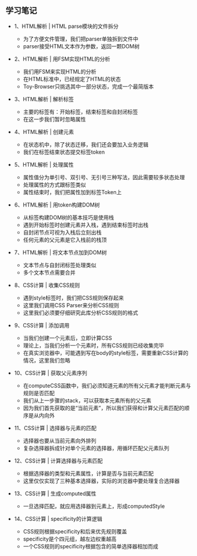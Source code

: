 ## 学习笔记


* 1、HTML解析 | HTML parse模块的文件拆分
  * 为了方便文件管理，我们把parser单独拆到文件中
  * parser接受HTML文本作为参数，返回一颗DOM树

* 2、HTML解析 | 用FSM实现HTML的分析
  * 我们用FSM来实现HTML的分析
  * 在HTML标准中，已经规定了HTML的状态
  * Toy-Browser只挑选其中一部分状态，完成一个最简版本

* 3、HTML解析 | 解析标签
  * 主要的标签有：开始标签，结束标签和自封闭标签
  * 在这一步我们暂时忽略属性
  
* 4、HTML解析 | 创建元素
  * 在状态机中，除了状态迁移，我们还会要加入业务逻辑
  * 我们在标签结束状态提交标签token

* 5、HTML解析 | 处理属性
  * 属性值分为单引号、双引号、无引号三种写法，因此需要较多状态处理
  * 处理属性的方式跟标签类似
  * 属性结束时，我们把属性加到标签Token上

* 6、HTML解析 | 用token构建DOM树
  * 从标签构建DOM树的基本技巧是使用栈
  * 遇到开始标签时创建元素并入栈，遇到结束标签时出栈
  * 自封闭节点可视为入栈后立刻出栈
  * 任何元素的父元素是它入栈前的栈顶

* 7、HTML解析 | 将文本节点加到DOM树
  * 文本节点与自封闭标签处理类似
  * 多个文本节点需要合并

* 8、CSS计算 | 收集CSS规则
  * 遇到style标签时，我们把CSS规则保存起来
  * 这里我们调用CSS Parser来分析CSS规则
  * 这里我们必须要仔细研究此库分析CSS规则的格式

* 9、CSS计算 | 添加调用
  * 当我们创建一个元素后，立即计算CSS
  * 理论上，当我们分析一个元素时，所有CSS规则已经收集完毕
  * 在真实浏览器中，可能遇到写在body的style标签，需要重新CSS计算的情况，这里我们忽略

* 10、CSS计算 | 获取父元素序列
  * 在computeCSS函数中，我们必须知道元素的所有父元素才能判断元素与规则是否匹配
  * 我们从上一步骤的stack，可以获取本元素所有的父元素
  * 因为我们首先获取的是“当前元素”，所以我们获得和计算父元素匹配的顺序是从内向外

* 11、CSS计算 | 选择器与元素的匹配
  * 选择器也要从当前元素向外排列
  * 复杂选择器拆成针对单个元素的选择器，用循环匹配父元素队列

* 12、CSS计算 | 计算选择器与元素匹配
  * 根据选择器的类型和元素属性，计算是否与当前元素匹配
  * 这里仅仅实现了三种基本选择器，实际的浏览器中要处理复合选择器

* 13、CSS计算 | 生成computed属性
  * 一旦选择匹配，就应用选择器到元素上，形成computedStyle
  
* 14、CSS计算 | specificity的计算逻辑
  * CSS规则根据specificity和后来优先规则覆盖
  * specificity是个四元组，越左边权重越高
  * 一个CSS规则的specificity根据包含的简单选择器相加而成